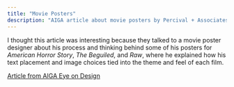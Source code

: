 ```yaml
---
title: "Movie Posters"
description: "AIGA article about movie posters by Percival + Associates"
---
```



I thought this article was interesting because they talked to a movie poster designer about his process and thinking behind some of his posters for <em>American Horror Story</em>, <em>The Beguiled</em>, and <em>Raw</em>, where he explained how his text placement and image choices tied into the theme and feel of each film.


<a href="https://eyeondesign.aiga.org/the-art-of-the-movie-poster-in-the-age-of-netflix/"> Article from AIGA Eye on Design </a>
